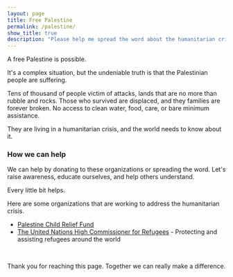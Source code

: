 ```yaml
---
layout: page
title: Free Palestine
permalink: /palestine/
show_title: true
description: "Please help me spread the word about the humanitarian crisis in Palestine"
---
```


A free Palestine is possible.

It's a complex situation, but the undeniable truth is that the Palestinian people are suffering.

Tens of thousand of people victim of attacks, lands that are no more than rubble and rocks. Those who survived are displaced, and they families are forever broken. No access to clean water, food, care, or bare minimum assistance.

They are living in a humanitarian crisis, and the world needs to know about it.

### How we can help

We can help by donating to these organizations or spreading the word. Let's raise awareness, educate ourselves, and help others understand.

Every little bit helps.

Here are some organizations that are working to address the humanitarian crisis.

- [Palestine Child Relief Fund](https://www.pcrf.net/)
- [The United Nations High Commissioner for Refugees](https://www.unhcr.org/) - Protecting and assisting refugees around the world

<br/>

Thank you for reaching this page. Together we can really make a difference.
